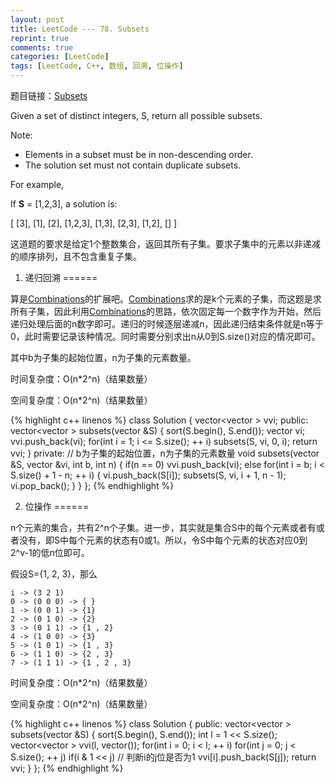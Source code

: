 ```yaml
---
layout: post
title: LeetCode --- 78. Subsets
reprint: true
comments: true
categories: [LeetCode]
tags: [LeetCode, C++, 数组, 回溯, 位操作]
---
```



题目链接：[Subsets](https://oj.leetcode.com/problems/subsets/ ) 

Given a set of distinct integers, S, return all possible subsets. 

Note: 

* Elements in a subset must be in non-descending order. 
* The solution set must not contain duplicate subsets. 

For example, 

If **S** = [1,2,3], a solution is: 

  [ 
      [3], 
      [1], 
      [2], 
      [1,2,3], 
      [1,3], 
      [2,3], 
      [1,2], 
      [] 
    ] 

这道题的要求是给定1个整数集合，返回其所有子集。要求子集中的元素以非递减的顺序排列，且不包含重复子集。

1. 递归回溯
======

算是[Combinations](http://www.makuiyu.cn/2015/02/LeetCode_77.%20Combinations/ )的扩展吧。[Combinations](http://www.makuiyu.cn/2015/02/LeetCode_77.%20Combinations/ )求的是k个元素的子集，而这题是求所有子集，因此利用[Combinations](http://www.makuiyu.cn/2015/02/LeetCode_77.%20Combinations/ )的思路，依次固定每一个数字作为开始，然后递归处理后面的n数字即可。递归的时候逐层递减n，因此递归结束条件就是n等于0，此时需要记录该种情况。同时需要分别求出n从0到S.size()对应的情况即可。

其中b为子集的起始位置，n为子集的元素数量。

时间复杂度：O(n*2^n)（结果数量）

空间复杂度：O(n*2^n)（结果数量）

{% highlight c++ linenos %}
class Solution 
{
    vector<vector<int> > vvi;
public:
    vector<vector<int> > subsets(vector<int> &S) 
    {
        sort(S.begin(), S.end());
        vector<int> vi;
        vvi.push_back(vi);
        for(int i = 1; i <= S.size(); ++ i)
            subsets(S, vi, 0, i);
        return vvi;
    }
private:
    // b为子集的起始位置，n为子集的元素数量
    void subsets(vector<int> &S, vector<int> &vi, int b, int n)
    {
        if(n == 0)
            vvi.push_back(vi);
        else
            for(int i = b; i < S.size() + 1 - n; ++ i)
            {
                vi.push_back(S[i]);
                subsets(S, vi, i + 1, n - 1);
                vi.pop_back();
            }
    }
};
{% endhighlight %}

2. 位操作
======

n个元素的集合，共有2^n个子集。进一步，其实就是集合S中的每个元素或者有或者没有，即S中每个元素的状态有0或1。所以，令S中每个元素的状态对应0到2^v-1的低n位即可。

假设S={1, 2, 3}，那么

    i -> (3 2 1)
    0 -> (0 0 0) -> { }
    1 -> (0 0 1) -> {1}
    2 -> (0 1 0) -> {2}
    3 -> (0 1 1) -> {1 , 2}
    4 -> (1 0 0) -> {3}
    5 -> (1 0 1) -> {1 , 3}
    6 -> (1 1 0) -> {2 , 3}
    7 -> (1 1 1) -> {1 , 2 , 3}

时间复杂度：O(n*2^n)（结果数量）

空间复杂度：O(n*2^n)（结果数量）

{% highlight c++ linenos %}
class Solution 
{
public:
    vector<vector<int> > subsets(vector<int> &S) 
    {
        sort(S.begin(), S.end());
        int l = 1 << S.size();
        vector<vector<int> > vvi(l, vector<int>());
        for(int i = 0; i < l; ++ i)
            for(int j = 0; j < S.size(); ++ j)
                if(i & 1 << j) // 判断i的j位是否为1
                    vvi[i].push_back(S[j]);
        return vvi;
    }
};
{% endhighlight %}
